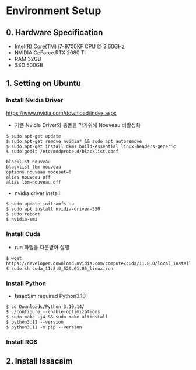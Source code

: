 # Environment Setup
## 0. Hardware Specification
 - Intel(R) Core(TM) i7-9700KF CPU @ 3.60GHz
 - NVIDIA GeForce RTX 2080 Ti
 - RAM 32GB
 - SSD 500GB

## 1. Setting on Ubuntu
### Install Nvidia Driver
https://www.nvidia.com/download/index.aspx

- 기존 Nvidia Driver와 충돌을 막기위해 Nouveau 비활성화
```
$ sudo apt-get update
$ sudo apt-get remove nvidia* && sudo apt autoremove 
$ sudo apt-get install dkms build-essential linux-headers-generic
$ sudo gedit /etc/modprobe.d/blacklist.conf
```
```
blacklist nouveau
blacklist lbm-nouveau
options nouveau modeset=0
alias nouveau off
alias lbm-nouveau off
```
- nvidia driver install
```
$ sudo update-initramfs -u
$ sudo apt install nvidia-driver-550
$ sudo reboot
$ nvidia-smi
```

### Install Cuda
- run 파일을 다운받아 실행
```
$ wget https://developer.download.nvidia.com/compute/cuda/11.8.0/local_installers/cuda_11.8.0_520.61.05_linux.run
$ sudo sh cuda_11.8.0_520.61.05_linux.run
```

### Install Python
- IssacSim required Python3.10
```install python3.10
$ cd Downloads/Python-3.10.14/
$ ./configure --enable-optimizations
$ sudo make -j4 && sudo make altinstall
$ python3.11 --version
$ python3.11 -m pip --version
```

### Install ROS

## 2. Install Issacsim  
